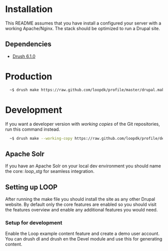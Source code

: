 # Installation
This README assumes that you have install a configured your server with a
working Apache/Nginx. The stack should be optimized to run a Drupal site.

## Dependencies
* [Drush 6.1.0](https://github.com/drush-ops/drush)

# Production
```sh
  ~$ drush make https://raw.github.com/loopdk/profile/master/drupal.make loop
```

# Development
If you want a developer version with _working copies_ of the Git repositories,
run this command instead.
```sh
  ~$ drush make --working-copy https://raw.github.com/loopdk/profile/development/drupal.make loop
```

## Apache Solr
If you have an Apache Solr on your local dev environment you should name the core: _loop_stg_ for seamless integration.


## Setting up LOOP
After running the make file you should install the site as any other Drupal website.
By default only the core features are enabled so you should visit the features overview and enable any additional features you would need.

### Setup for development
Enable the Loop example content feature and create a demo user account.
You can drush dl and drush en the Devel module and use this for generating content.

